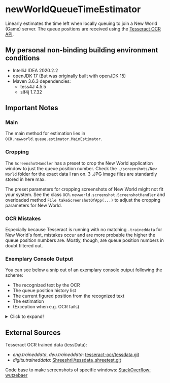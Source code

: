 # newWorldQueueTimeEstimator
Linearly estimates the time left when locally queuing to join a New World (Game) server. The queue positions are received using the [Tesseract OCR API](https://github.com/tesseract-ocr/tesseract).

## My personal non-binding building environment conditions
- IntelliJ IDEA 2020.2.2
- openJDK 17 (But was originally built with openJDK 15)
- Maven 3.6.3 dependencies:
  - tess4J 4.5.5
  - slf4j 1.7.32

## Important Notes
### Main
The main method for estimation lies in `OCR.newworld.queue.estimator.MainEstimator`.

### Cropping
The `ScreenshotHandler` has a preset to crop the New World application window to just the queue position number. Check the `./screenshots/New World` folder for the exact data I ran on. 3 .JPG image files are standardly stored in here max.

The preset parameters for cropping screenshots of New World might not fit your system. See the class `OCR.newworld.screenshot.ScreenshotHandler` and overloaded method `File takeScreenshotOfApp(...)` to adjust the cropping parameters for New World.

### OCR Mistakes
Especially because Tesseract is running with no matching `.traineddata` for New World's font, mistakes occur and are more probable the higher the queue position numbers are. Mostly, though, are queue position numbers in doubt filtered out.  

### Exemplary Console Output
You can see below a snip out of an exemplary console output following the scheme: 
- The recognized text by the OCR
- The queue position history list
- The current figured position from the recognized text
- The estimation
- (Exception when e.g. OCR fails)

<details>
  <summary>Click to expand!</summary>
  
  ````
  Recognized text: 907

Queue Histroy {1039, 1013, 1013, 1003, 1003, 988, 982, 982, 972, 972, 964, 957, 957, 938, 938, 925, 925, 901, 907, 907, }
Current Position: 907
Estimated time until join: 2 hours, 31 minutes

Recognized text: 895

Queue Histroy {1013, 1013, 1003, 1003, 988, 982, 982, 972, 972, 964, 957, 957, 938, 938, 925, 925, 901, 907, 907, 895, }
Current Position: 895
Estimated time until join: 2 hours, 29 minutes

Recognized text: 885

Queue Histroy {1013, 1003, 1003, 988, 982, 982, 972, 972, 964, 957, 957, 938, 938, 925, 925, 901, 907, 907, 895, 885, }
Current Position: 885
Estimated time until join: 2 hours, 27 minutes

Recognized text: 885

Queue Histroy {1003, 1003, 988, 982, 982, 972, 972, 964, 957, 957, 938, 938, 925, 925, 901, 907, 907, 895, 885, 885, }
Current Position: 885
Estimated time until join: 2 hours, 27 minutes

The queue position cannot rise or fall more than 100 positions at a time!
Recognized text: 0

Queue Histroy {1003, 988, 982, 982, 972, 972, 964, 957, 957, 938, 938, 925, 925, 901, 907, 907, 895, 885, 885, }
Current Position: 885
Estimated time until join: 2 hours, 27 minutes

Recognized text: 857

Queue Histroy {1003, 988, 982, 982, 972, 972, 964, 957, 957, 938, 938, 925, 925, 901, 907, 907, 895, 885, 885, 857, }
Current Position: 857
Estimated time until join: 2 hours, 2 minutes

Recognized text: 847

Queue Histroy {988, 982, 982, 972, 972, 964, 957, 957, 938, 938, 925, 925, 901, 907, 907, 895, 885, 885, 857, 847, }
Current Position: 847
Estimated time until join: 2 hours, 1 minutes

Recognized text: 847

Queue Histroy {982, 982, 972, 972, 964, 957, 957, 938, 938, 925, 925, 901, 907, 907, 895, 885, 885, 857, 847, 847, }
Current Position: 847
Estimated time until join: 2 hours, 1 minutes

Recognized text: 843

Queue Histroy {982, 972, 972, 964, 957, 957, 938, 938, 925, 925, 901, 907, 907, 895, 885, 885, 857, 847, 847, 843, }
Current Position: 843
Estimated time until join: 2 hours, 0 minutes

Recognized text: 823

Queue Histroy {972, 972, 964, 957, 957, 938, 938, 925, 925, 901, 907, 907, 895, 885, 885, 857, 847, 847, 843, 823, }
Current Position: 823
Estimated time until join: 1 hours, 57 minutes
 ````
</details>

## External Sources
Tesseract OCR trained data (tessData):
- *eng.traineddata*, *deu.traineddata*: [tesseract-ocr/tessdata.git](https://github.com/tesseract-ocr/tessdata.git)
- *digits.traineddata*: [Shreeshrii/tessdata_shreetest.git](https://github.com/Shreeshrii/tessdata_shreetest.git)

Code base to make screenshots of specific windows: [StackOverflow: wutzebaer](https://stackoverflow.com/a/47182139)
